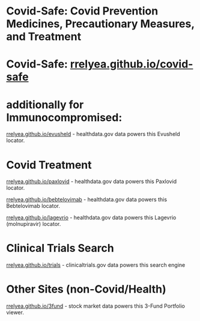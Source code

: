 
# Covid-Safe: Covid Prevention Medicines, Precautionary Measures, and Treatment

# Covid-Safe: [rrelyea.github.io/covid-safe](https://rrelyea.github.io/covid-safe)

# additionally for Immunocompromised:
[rrelyea.github.io/evusheld](https://rrelyea.github.io/evusheld) - healthdata.gov data powers this Evusheld locator.

# Covid Treatment
[rrelyea.github.io/paxlovid](https://rrelyea.github.io/paxlovid) - healthdata.gov data powers this Paxlovid locator.

[rrelyea.github.io/bebtelovimab](https://rrelyea.github.io/bebtelovimab) - healthdata.gov data powers this Bebtelovimab locator.

[rrelyea.github.io/lagevrio](https://rrelyea.github.io/lagevrio) - healthdata.gov data powers this Lagevrio (molnupiravir) locator.

# Clinical Trials Search
[rrelyea.github.io/trials](https://rrelyea.github.io/trials) - clinicaltrials.gov data powers this search engine

# Other Sites (non-Covid/Health)
[rrelyea.github.io/3fund](https://rrelyea.github.io/3fund) - stock market data powers this 3-Fund Portfolio viewer.
